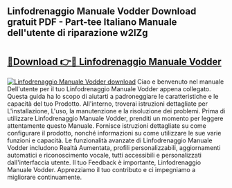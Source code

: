 ## Linfodrenaggio Manuale Vodder Download gratuit PDF - Part-tee Italiano Manuale dell'utente di riparazione w2lZg

# <h2><a href="http://dfb4vl.blite.top/?on=Linfodrenaggio+Manuale+Vodder">🔗Download 👉🔴 Linfodrenaggio Manuale Vodder</a></h2>

[![Linfodrenaggio Manuale Vodder download](https://i.imgur.com/lujVjoI.png)](http://dfb4vl.blite.top/?on=Linfodrenaggio+Manuale+Vodder)
Ciao e benvenuto nel manuale Dell'utente per il tuo Linfodrenaggio Manuale Vodder appena collegato. Questa guida ha lo scopo di aiutarti a padroneggiare le caratteristiche e le capacità del tuo Prodotto. All'interno, troverai istruzioni dettagliate per L'installazione, L'uso, la manutenzione e la risoluzione dei problemi. Prima di utilizzare Linfodrenaggio Manuale Vodder, prenditi un momento per leggere attentamente questo Manuale. Fornisce istruzioni dettagliate su come configurare il prodotto, nonché informazioni su come utilizzare le sue varie funzioni e capacità. Le funzionalità avanzate di Linfodrenaggio Manuale Vodder includono Realtà Aumentata, profili personalizzabili, aggiornamenti automatici e riconoscimento vocale, tutti accessibili e personalizzati dall'interfaccia utente. Il tuo Feedback è importante, Linfodrenaggio Manuale Vodder. Apprezziamo il tuo contributo e ci impegniamo a migliorare continuamente.
